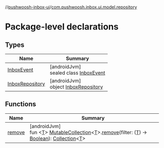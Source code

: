 //[pushwoosh-inbox-ui](../../index.md)/[com.pushwoosh.inbox.ui.model.repository](index.md)

# Package-level declarations

## Types

| Name | Summary |
|---|---|
| [InboxEvent](-inbox-event/index.md) | [androidJvm]<br>sealed class [InboxEvent](-inbox-event/index.md) |
| [InboxRepository](-inbox-repository/index.md) | [androidJvm]<br>object [InboxRepository](-inbox-repository/index.md) |

## Functions

| Name | Summary |
|---|---|
| [remove](remove.md) | [androidJvm]<br>fun &lt;[T](remove.md)&gt; [MutableCollection](https://kotlinlang.org/api/latest/jvm/stdlib/kotlin-stdlib/kotlin.collections/-mutable-collection/index.html)&lt;[T](remove.md)&gt;.[remove](remove.md)(filter: ([T](remove.md)) -&gt; [Boolean](https://kotlinlang.org/api/latest/jvm/stdlib/kotlin-stdlib/kotlin/-boolean/index.html)): [Collection](https://kotlinlang.org/api/latest/jvm/stdlib/kotlin-stdlib/kotlin.collections/-collection/index.html)&lt;[T](remove.md)&gt; |
